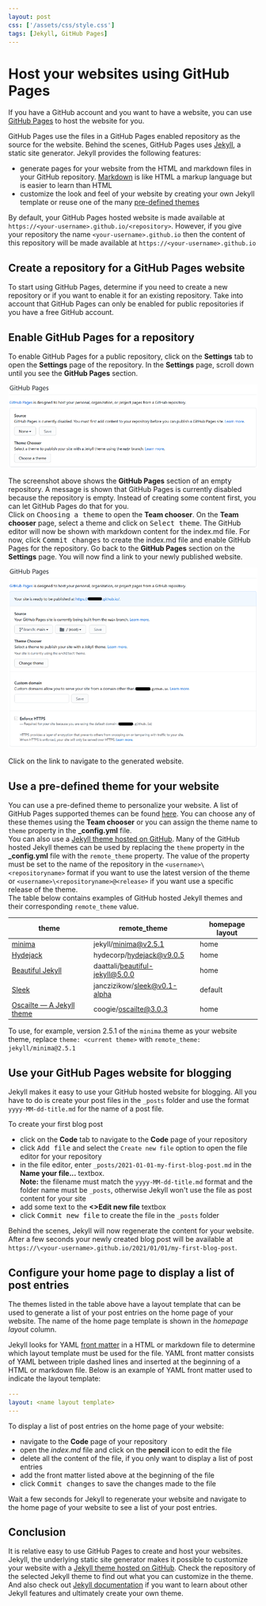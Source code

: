 ```yaml
---
layout: post
css: ['/assets/css/style.css']
tags: [Jekyll, GitHub Pages]
---
```


# Host your websites using GitHub Pages

If you have a GitHub account and you want to have a website, you can use [GitHub Pages][1] to host the website for you.

GitHub Pages use the files in a GitHub Pages enabled repository as the source for the website. Behind the scenes, GitHub Pages uses [Jekyll][2], a static site generator. Jekyll provides the following features:

- generate pages for your website from the HTML and markdown files in your GitHub repository. [Markdown][3] is like HTML a markup language but is easier to learn than HTML
- customize the look and feel of your website by creating your own Jekyll template or reuse one of the many [pre-defined themes][4]

By default, your GitHub Pages hosted website is made available at `https://<your-username>.github.io/<repository>`. However, if you give your repository the name `<your-username>.github.io` then the content of this repository will be made available at `https://<your-username>.github.io`

## Create a repository for a GitHub Pages website

To start using GitHub Pages, determine if you need to create a new repository or if you want to enable it for an existing repository. Take into account that GitHub Pages can only be enabled for public repositories if you have a free GitHub account.

## Enable GitHub Pages for a repository

To enable GitHub Pages for a public repository, click on the **Settings** tab to open the **Settings** page of the repository. In the **Settings** page, scroll down until you see the **GitHub Pages** section.

![GitHub Pages settings](/img/github-pages-settings.png)

The screenshot above shows the **GitHub Pages** section of an empty repository. A message is shown that GitHub Pages is currently disabled because the repository is empty. Instead of creating some content first, you can let GitHub Pages do that for you.  
Click on <kbd>Choosing a theme</kbd> to open the **Team chooser**. On the **Team chooser** page, select a theme and click on <kbd>Select theme</kbd>. The GitHub editor will now be shown with markdown content for the index.md file. For now, click <kbd>Commit changes</kbd> to create the index.md file and enable GitHub Pages for the repository. Go back to the **GitHub Pages** section on the **Settings** page. You will now find a link to your newly published website.

![GitHub Pages enabled settings](/img/github-pages-enabled-settings.png)

Click on the link to navigate to the generated website.

## Use a pre-defined theme for your website

You can use a pre-defined theme to personalize your website. A list of GitHub Pages supported themes can be found [here][5]. You can choose any of these themes using the **Team chooser** or you can assign the theme name to `theme` property in the **_config.yml** file.  
You can also use a [Jekyll theme hosted on GitHub][6]. Many of the GitHub hosted Jekyll themes can be used by replacing the `theme` property in the **_config.yml** file with the `remote_theme` property. The value of the property must be set to the name of the repository in the `<username>\<repositoryname>` format if you want to use the latest version of the theme or `<username>\<repositoryname>@<release>` if you want use a specific release of the theme.  
The table below contains examples of GitHub hosted Jekyll themes and their corresponding `remote_theme` value.

| theme | remote_theme | homepage layout |
|---|---| --- |
| [minima](https://github.com/jekyll/minima) | jekyll/minima@v2.5.1 | home |
| [Hydejack](https://github.com/hydecorp/hydejack) | hydecorp/hydejack@v9.0.5 | home |
| [Beautiful Jekyll](https://github.com/daattali/beautiful-jekyll) | daattali/beautiful-jekyll@5.0.0 | home |
| [Sleek](https://github.com/janczizikow/sleek) | janczizikow/sleek@v0.1-alpha | default |
| [Oscailte — A Jekyll theme](https://github.com/coogie/oscailte) | coogie/oscailte@3.0.3 | home |

To use, for example, version 2.5.1 of the `minima` theme as your website theme, replace `theme: <current theme>` with `remote_theme: jekyll/minima@2.5.1`

## Use your GitHub Pages website for blogging

Jekyll makes it easy to use your GitHub hosted website for blogging. All you have to do is create your post files in the `_posts` folder and use the format `yyyy-MM-dd-title.md` for the name of a post file.

To create your first blog post

- click on the **Code** tab to navigate to the **Code** page of your repository
- click <kbd>Add file</kbd> and select the `Create new file` option to open the file editor for your repository
- in the file editor, enter `_posts/2021-01-01-my-first-blog-post.md` in the **Name your file...** textbox.  
  **Note:** the filename must match the `yyyy-MM-dd-title.md` format and the folder name must be `_posts`, otherwise Jekyll won't use the file as post content for your site
- add some text to the **\<>Edit new file** textbox
- click <kbd>Commit new file</kbd> to create the file in the `_posts` folder

Behind the scenes, Jekyll will now regenerate the content for your website. After a few seconds your newly created blog post will be available at `https://\<your-username>.github.io/2021/01/01/my-first-blog-post`.

## Configure your home page to display a list of post entries

The themes listed in the table above have a layout template that can be used to generate a list of your post entries on the home page of your website. The name of the home page template is shown in the *homepage layout* column.

Jekyll looks for YAML [front matter][7] in a HTML or markdown file to determine which layout template must be used for the file. YAML front matter consists of YAML between triple dashed lines and inserted at the beginning of a HTML or markdown file. Below is an example of YAML front matter used to indicate the layout template:

``` yaml
---
layout: <name layout template>
---
```

To display a list of post entries on the home page of your website:

- navigate to the **Code** page of your repository
- open the *index.md* file and click on the **pencil** icon to edit the file
- delete all the content of the file, if you only want to display a list of post entries
- add the front matter listed above at the beginning of the file
- click <kbd>Commit changes</kbd> to save the changes made to the file

Wait a few seconds for Jekyll to regenerate your website and navigate to the home page of your website to see a list of your post entries.

## Conclusion

It is relative easy to use GitHub Pages to create and host your websites. Jekyll, the underlying static site generator makes it possible to customize your website with a [Jekyll theme hosted on GitHub][6]. Check the repository of the selected Jekyll theme to find out what you can customize in the theme. And also check out [Jekyll documentation][8] if you want to learn about other Jekyll features and ultimately create your own theme.

[1]: https://pages.github.com
[2]: https://jekyllrb.com/
[3]: https://docs.github.com/en/free-pro-team@latest/github/writing-on-github/basic-writing-and-formatting-syntax
[4]: https://jekyllrb.com/docs/themes/#pick-up-a-theme
[5]: https://pages.github.com/themes
[6]: https://github.com/topics/jekyll-theme
[7]: https://jekyllrb.com/docs/front-matter
[8]: https://jekyllrb.com/docs/
